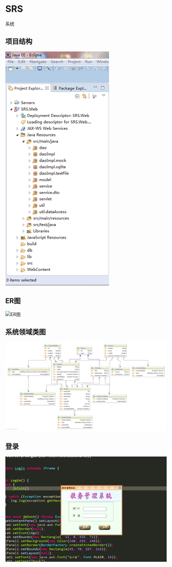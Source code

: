 ﻿# SRS
系统

## 项目结构
![项目结构截图](https://github.com/09143516/SAD/blob/master/SRS/%E7%BB%93%E6%9E%84%E6%88%AA%E5%9B%BE.PNG)

## ER图
![ER图](https://github.com/09143516/SAD/blob/master/SRS/ER%E5%9B%BE.png)

## 系统领域类图
![领域类图](https://github.com/09143516/SAD/blob/master/SRS/%E9%A2%86%E5%9F%9F%E7%B1%BB%E5%9B%BE.png)


## 登录
![登录界面截图](https://github.com/09143516/SAD/blob/master/SRS/%E7%99%BB%E5%BD%95%E7%95%8C%E9%9D%A2.jpg)